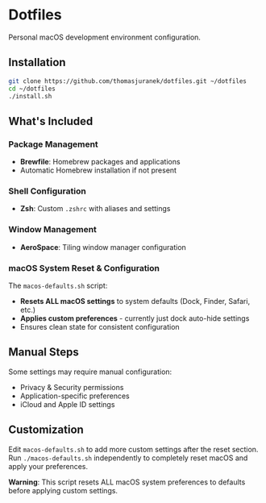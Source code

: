 # Dotfiles

Personal macOS development environment configuration.

## Installation

```bash
git clone https://github.com/thomasjuranek/dotfiles.git ~/dotfiles
cd ~/dotfiles
./install.sh
```

## What's Included

### Package Management
- **Brewfile**: Homebrew packages and applications
- Automatic Homebrew installation if not present

### Shell Configuration  
- **Zsh**: Custom `.zshrc` with aliases and settings

### Window Management
- **AeroSpace**: Tiling window manager configuration

### macOS System Reset & Configuration
The `macos-defaults.sh` script:
- **Resets ALL macOS settings** to system defaults (Dock, Finder, Safari, etc.)
- **Applies custom preferences** - currently just dock auto-hide settings
- Ensures clean state for consistent configuration

## Manual Steps

Some settings may require manual configuration:
- Privacy & Security permissions
- Application-specific preferences
- iCloud and Apple ID settings

## Customization

Edit `macos-defaults.sh` to add more custom settings after the reset section. Run `./macos-defaults.sh` independently to completely reset macOS and apply your preferences.

**Warning**: This script resets ALL macOS system preferences to defaults before applying custom settings.